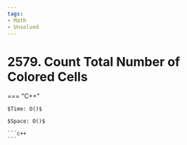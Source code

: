 ```yaml
---
tags:
- Math
- Unsolved
---
```



# 2579. Count Total Number of Colored Cells

=== "C++"

    $Time: O()$

    $Space: O()$

    ```c++
    ```